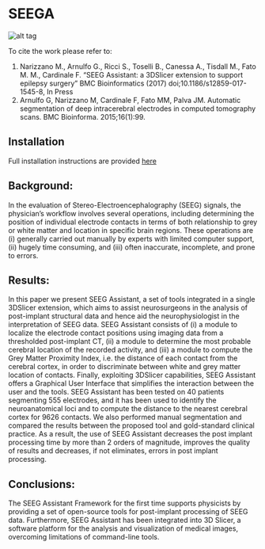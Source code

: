 # SEEGA

![alt tag](https://raw.githubusercontent.com/mnarizzano/SEEGA/master/SEEG_Assistant.png)

To cite the work please refer to:

1. Narizzano M., Arnulfo G., Ricci S., Toselli B., Canessa A., Tisdall M., Fato M. M., Cardinale F. “SEEG Assistant: a 3DSlicer extension to support epilepsy surgery” BMC Bioinformatics (2017) doi;10.1186/s12859-017-1545-8, In Press
2. Arnulfo G, Narizzano M, Cardinale F, Fato MM, Palva JM. Automatic segmentation of deep intracerebral electrodes in computed tomography scans. BMC Bioinforma. 2015;16(1):99.

## Installation 

Full installation instructions are provided [here](https://github.com/mnarizzano/SEEGA/wiki)

## Background: 
In the evaluation of Stereo-Electroencephalography (SEEG)
signals, the physician’s workflow involves several operations, including determining
the position of individual electrode contacts in terms of both relationship to grey
or white matter and location in specific brain regions. These operations are (i)
generally carried out manually by experts with limited computer support, (ii)
hugely time consuming, and (iii) often inaccurate, incomplete, and prone to
errors.

## Results: 
In this paper we present SEEG Assistant, a set of tools integrated in a
single 3DSlicer extension, which aims to assist neurosurgeons in the analysis of
post-implant structural data and hence aid the neurophysiologist in the
interpretation of SEEG data. SEEG Assistant consists of (i) a module to localize
the electrode contact positions using imaging data from a thresholded
post-implant CT, (ii) a module to determine the most probable cerebral location
of the recorded activity, and (iii) a module to compute the Grey Matter Proximity
Index, i.e. the distance of each contact from the cerebral cortex, in order to
discriminate between white and grey matter location of contacts. Finally,
exploiting 3DSlicer capabilities, SEEG Assistant offers a Graphical User Interface
that simplifies the interaction between the user and the tools. SEEG Assistant
has been tested on 40 patients segmenting 555 electrodes, and it has been used
to identify the neuroanatomical loci and to compute the distance to the nearest
cerebral cortex for 9626 contacts. We also performed manual segmentation and
compared the results between the proposed tool and gold-standard clinical
practice. As a result, the use of SEEG Assistant decreases the post implant
processing time by more than 2 orders of magnitude, improves the quality of
results and decreases, if not eliminates, errors in post implant processing.

## Conclusions: 
The SEEG Assistant Framework for the first time supports
physicists by providing a set of open-source tools for post-implant processing of
SEEG data. Furthermore, SEEG Assistant has been integrated into 3D Slicer, a
software platform for the analysis and visualization of medical images,
overcoming limitations of command-line tools.
